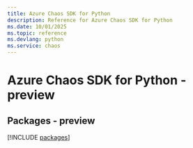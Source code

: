 ```yaml
---
title: Azure Chaos SDK for Python
description: Reference for Azure Chaos SDK for Python
ms.date: 10/01/2025
ms.topic: reference
ms.devlang: python
ms.service: chaos
---
```

# Azure Chaos SDK for Python - preview
## Packages - preview
[!INCLUDE [packages](chaos-index.md)]